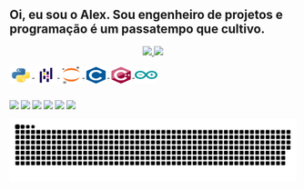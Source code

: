 ## Oi, eu sou o Alex. Sou engenheiro de projetos e programação é um passatempo que cultivo.


<div align="center">
  <a href="https://github.com/lxlx19">
  <img height="180em" src="https://github-readme-stats.vercel.app/api?username=lxlx19&show_icons=true&theme=dracula&include_all_commits=true&count_private=true"/>
  <img height="180em" src="https://github-readme-stats.vercel.app/api/top-langs/?username=lxlx19&layout=compact&langs_count=7&theme=dracula"/>
</div>
<div style="display: inline_block"><br>
  <img align="center" alt="Alex-Python" height="30" width="40" src="https://raw.githubusercontent.com/devicons/devicon/master/icons/python/python-original.svg">
  <img align="center" alt="Alex-Pandas" height="30" width="40" src="https://raw.githubusercontent.com/devicons/devicon/master/icons/pandas/pandas-original.svg">
  <img align="center" alt="Alex-Jupyter" height="30" width="40" src="https://raw.githubusercontent.com/devicons/devicon/master/icons/jupyter/jupyter-original.svg">
  <img align="center" alt="Alex-C" height="30" width="40" src="https://raw.githubusercontent.com/devicons/devicon/master/icons/c/c-plain.svg">
  <img align="center" alt="Alex-Cplusplus" height="30" width="40" src="https://raw.githubusercontent.com/devicons/devicon/master/icons/cplusplus/cplusplus-original.svg">
  <img align="center" alt="Alex-Arduino" height="30" width="40" src="https://raw.githubusercontent.com/devicons/devicon/master/icons/arduino/arduino-original.svg">
</div>
  
  ##
 
<div> 
  <a href="https://www.youtube.com/channel/UCWbKzrKXA5maxm4f18GPuyQ" target="_blank"><img src="https://img.shields.io/badge/YouTube-FF0000?style=for-the-badge&logo=youtube&logoColor=white" target="_blank"></a>
  <a href="https://instagram.com/lx_puzzle" target="_blank"><img src="https://img.shields.io/badge/-Instagram-%23E4405F?style=for-the-badge&logo=instagram&logoColor=white" target="_blank"></a>
 	<a href="https://www.twitch.tv/lxlx19" target="_blank"><img src="https://img.shields.io/badge/Twitch-9146FF?style=for-the-badge&logo=twitch&logoColor=white" target="_blank"></a>
 <a href="https://discord.gg/TyjVrfVz" target="_blank"><img src="https://img.shields.io/badge/Discord-7289DA?style=for-the-badge&logo=discord&logoColor=white" target="_blank"></a> 
  <a href = "mailto:lxlx19@gmail.com"><img src="https://img.shields.io/badge/-Gmail-%23333?style=for-the-badge&logo=gmail&logoColor=white" target="_blank"></a>
  <a href="https://www.linkedin.com/in/alex-simoess/" target="_blank"><img src="https://img.shields.io/badge/-LinkedIn-%230077B5?style=for-the-badge&logo=linkedin&logoColor=white" target="_blank"></a> 
 
  ![Snake animation](https://github.com/lxlx19/lxlx19/blob/output/github-contribution-grid-snake.svg)
